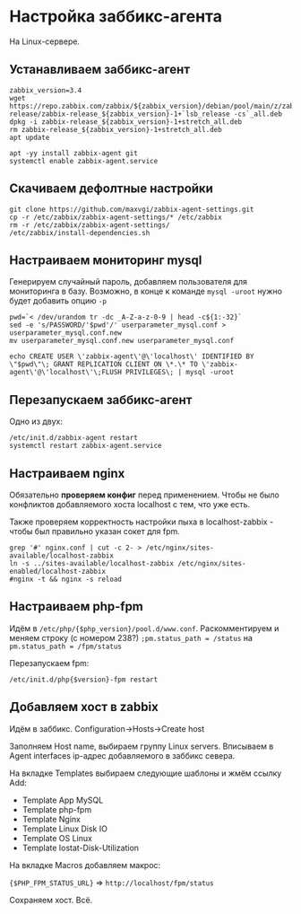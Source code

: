 # Настройка заббикс-агента

На Linux-сервере.

## Устанавливаем заббикс-агент

```
zabbix_version=3.4
wget https://repo.zabbix.com/zabbix/${zabbix_version}/debian/pool/main/z/zabbix-release/zabbix-release_${zabbix_version}-1+`lsb_release -cs`_all.deb
dpkg -i zabbix-release_${zabbix_version}-1+stretch_all.deb
rm zabbix-release_${zabbix_version}-1+stretch_all.deb
apt update

apt -yy install zabbix-agent git
systemctl enable zabbix-agent.service
```

## Скачиваем дефолтные настройки

```cd /etc/zabbix
git clone https://github.com/maxvgi/zabbix-agent-settings.git
cp -r /etc/zabbix/zabbix-agent-settings/* /etc/zabbix
rm -r /etc/zabbix/zabbix-agent-settings/
/etc/zabbix/install-dependencies.sh
```

## Настраиваем мониторинг mysql

Генерируем случайный пароль, добавляем пользователя для мониторинга в базу. Возможно, в конце к команде `mysql -uroot` нужно будет добавить опцию `-p`

```
pwd=`< /dev/urandom tr -dc _A-Z-a-z-0-9 | head -c${1:-32}`
sed -e 's/PASSWORD/'$pwd'/' userparameter_mysql.conf > userparameter_mysql.conf.new
mv userparameter_mysql.conf.new userparameter_mysql.conf

echo CREATE USER \'zabbix-agent\'@\'localhost\' IDENTIFIED BY \"$pwd\"\; GRANT REPLICATION CLIENT ON \*.\* TO \'zabbix-agent\'@\'localhost\'\;FLUSH PRIVILEGES\; | mysql -uroot
```

## Перезапускаем заббикс-агент

Одно из двух:

```
/etc/init.d/zabbix-agent restart
systemctl restart zabbix-agent.service
```

## Настраиваем nginx

Обязательно **проверяем конфиг** перед применением. Чтобы не было конфликтов добавляемого хоста localhost с тем, что уже есть.

Также проверяем корректность настройки пыха в localhost-zabbix - чтобы был правильно указан сокет для fpm.

```
grep '#' nginx.conf | cut -c 2- > /etc/nginx/sites-available/localhost-zabbix
ln -s ../sites-available/localhost-zabbix /etc/nginx/sites-enabled/localhost-zabbix
#nginx -t && nginx -s reload
```

## Настраиваем php-fpm

Идём в `/etc/php/{$php_version}/pool.d/www.conf`. Раскомментируем и меняем строку (с номером 238?)
`;pm.status_path = /status` на `pm.status_path = /fpm/status`

Перезапускаем fpm:

```
/etc/init.d/php{$version}-fpm restart
```

## Добавляем хост в zabbix

Идём в заббикс. Configuration->Hosts->Create host

Заполняем Host name, выбираем группу Linux servers. Вписываем в Agent interfaces ip-адрес добавляемого в заббикс севера.

На вкладке Templates выбираем следующие шаблоны и жмём ссылку Add:

* Template App MySQL
* Template php-fpm
* Template Nginx
* Template Linux Disk IO
* Template OS Linux
* Template Iostat-Disk-Utilization

На вкладке Macros добавляем макрос:

`{$PHP_FPM_STATUS_URL}` => `http://localhost/fpm/status`


Сохраняем хост. Всё.

